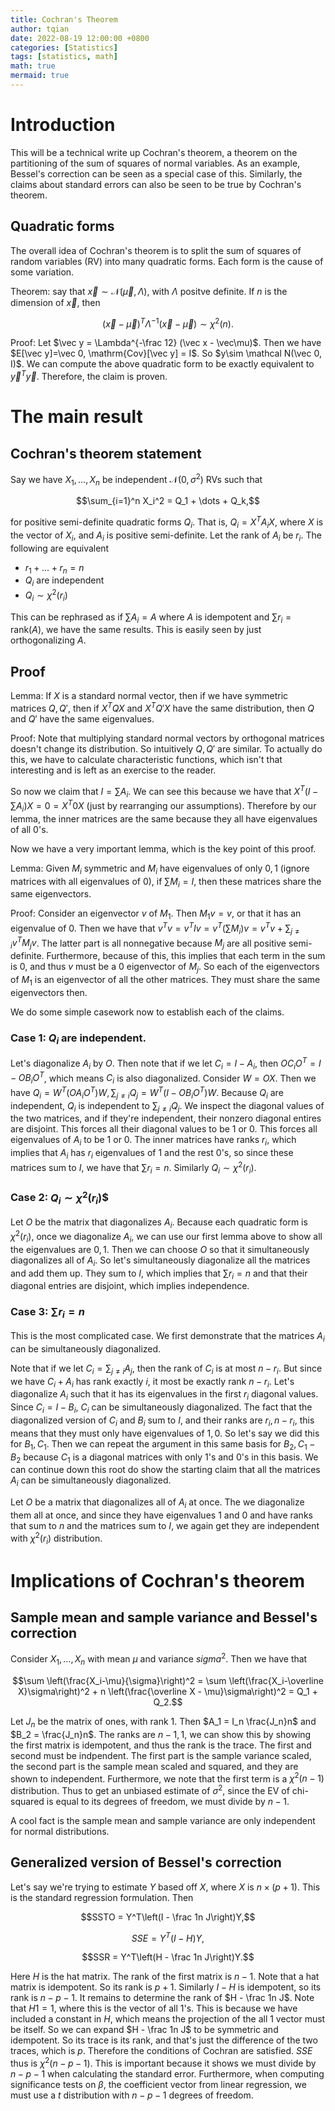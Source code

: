```yaml
---
title: Cochran's Theorem
author: tqian
date: 2022-08-19 12:00:00 +0800
categories: [Statistics]
tags: [statistics, math]
math: true
mermaid: true
---
```

# Introduction

This will be a technical write up Cochran's theorem, a theorem on the partitioning of the sum of squares of normal variables. As an example, Bessel's correction can be seen as a special case of this. Similarly, the claims about standard errors can also be seen to be true by Cochran's theorem. 

## Quadratic forms

The overall idea of Cochran's theorem is to split the sum of squares of random variables (RV) into many quadratic forms. Each form is the cause of some variation. 

Theorem: say that $\vec x \sim \mathcal N(\vec\mu, \Lambda)$, with $\Lambda$ positve definite. If $n$  is the dimension of $\vec x$, then 

$$(\vec x- \vec \mu)^T \Lambda^{-1} (\vec x-\vec\mu) \sim \chi^2(n).$$

Proof: Let $\vec y = \Lambda^{-\frac 12} (\vec x - \vec\mu)$. Then we have $E[\vec y]=\vec 0, \mathrm{Cov}[\vec y] = I$. So $y\sim \mathcal N(\vec 0, I)$. We can compute the above quadratic form to be exactly equivalent to $\vec y^T \vec y$. Therefore, the claim is proven.

# The main result

## Cochran's theorem statement

Say we have $X_1, \dots, X_n$ be independent $\mathcal N(0,\sigma^2)$ RVs such that 

$$\sum_{i=1}^n X_i^2 = Q_1 + \dots + Q_k,$$

for positive semi-definite quadratic forms $Q_i$. That is, $Q_i = X^T A_iX$, where $X$ is the vector of $X_i$, and $A_i$ is positive semi-definite. Let the rank of $A_i$ be $r_i$. The following are equivalent

- $r_1 + \dots + r_n = n$
- $Q_i$ are independent
- $Q_i\sim\chi^2(r_i)$

This can be rephrased as if $\sum A_i = A$ where $A$ is idempotent and $\sum r_i = \mathrm{rank}(A)$, we have the same results. This is easily seen by just orthogonalizing $A$. 

## Proof

Lemma: If $X$ is a standard normal vector, then if we have symmetric matrices $Q, Q'$, then if $X^TQX$ and $X^TQ'X$ have the same distribution, then $Q$ and $Q'$ have the same eigenvalues.

Proof: Note that multiplying standard normal vectors by orthogonal matrices doesn't change its distribution. So intuitively $Q, Q'$ are similar. To actually do this, we have to calculate characteristic functions, which isn't that interesting and is left as an exercise to the reader. 

So now we claim that $I = \sum A_i$. We can see this because we have that $X^T(I - \sum A_i)X = 0 = X^T0X$ (just by rearranging our assumptions). Therefore by our lemma, the inner matrices are the same because they all have eigenvalues of all $0$'s. 

Now we have a very important lemma, which is the key point of this proof. 

Lemma: Given $M_i$ symmetric and $M_i$ have eigenvalues of only $0, 1$ (ignore matrices with all eigenvalues of $0$), if $\sum M_i = I$, then these matrices share the same eigenvectors. 

Proof: Consider an eigenvector $v$ of $M_1$. Then $M_1v = v$, or that it has an eigenvalue of $0$. Then we have that $v^Tv = v^T I v = v^T\left(\sum M_i\right) v = v^Tv + \sum_{j\neq i} v^TM_jv$. The latter part is all nonnegative because $M_j$ are all positive semi-definite. Furthermore, because of this, this implies that each term in the sum is $0$, and thus $v$ must be a $0$ eigenvector of $M_j$. So each of the eigenvectors of $M_1$ is an eigenvector of all the other matrices. They must share the same eigenvectors then.

We do some simple casework now to establish each of the claims. 

### Case 1: $Q_i$ are independent. 

Let's diagonalize $A_i$ by $O$. Then note that if we let $C_i = I - A_i$, then $OC_iO^T = I - OB_iO^T$, which means $C_i$ is also diagonalized. Consider $W = OX$. Then we have $Q_i = W^T(OA_iO^T)W, \sum_{j\neq i} Q_j = W^T(I - OB_iO^T)W$. Because $Q_i$ are independent, $Q_i$ is independent to $\sum_{j\neq i} Q_j$. We inspect the diagonal values of the two matrices, and if they're independent, their nonzero diagonal entires are disjoint. This forces all their diagonal values to be $1$ or $0$. This forces all eigenvalues of $A_i$ to be $1$ or $0$. The inner matrices have ranks $r_i$, which implies that $A_i$ has $r_i$ eigenvalues of $1$ and the rest $0$'s, so since these matrices sum to $I$, we have that $\sum r_i = n$. Similarly $Q_i\sim \chi^2(r_i)$. 

### Case 2: $Q_i \sim \chi^2(r_i)$$

Let $O$ be the matrix that diagonalizes $A_i$. Because each quadratic form is $\chi^2(r_i)$, once we diagonalize $A_i$, we can use our first lemma above to show all the eigenvalues are $0, 1$. Then we can choose $O$ so that it simultaneously diagonalizes all of $A_i$. So let's simultaneously diagonalize all the matrices and add them up. They sum to $I$, which implies that $\sum r_i = n$ and that their diagonal entries are disjoint, which implies independence.

### Case 3: $\sum r_i = n$

This is the most complicated case. We first demonstrate that the matrices $A_i$ can be simultaneously diagonalized. 

Note that if we let $C_i = \sum_{j\neq i} A_j$, then the rank of $C_i$ is at most $n - r_i$. But since we have $C_i + A_i$ has rank exactly $i$, it most be exactly rank $n - r_i$. Let's diagonalize $A_i$ such that it has its eigenvalues in the first $r_i$ diagonal values. Since $C_i = I - B_i$, $C_i$ can be simultaneously diagonalized. The fact that the diagonalized version of $C_i$ and $B_i$ sum to $I$, and their ranks are $r_i, n - r_i$, this means that they must only have eigenvalues of $1, 0$. So let's say we did this for $B_1, C_1$. Then we can repeat the argument in this same basis for $B_2, C_1  - B_2$ because $C_1$ is a diagonal matrices with only $1$'s and $0$'s in this basis. We can continue down this root do show the starting claim that all the matrices $A_i$ can be simultaneously diagonalized. 

Let $O$ be a matrix that diagonalizes all of $A_i$ at once. The we diagonalize them all at once, and since they have eigenvalues $1$ and $0$ and have ranks that sum to $n$ and the matrices sum to $I$, we again get they are independent with $\chi^2(r_i)$ distribution. 

# Implications of Cochran's theorem

## Sample mean and sample variance and Bessel's correction

Consider $X_1, \dots, X_n$ with mean $\mu$ and variance $sigma^2$. Then we have that 

$$\sum \left(\frac{X_i-\mu}{\sigma}\right)^2 = \sum \left(\frac{X_i-\overline X}\sigma\right)^2 + n \left(\frac{\overline X - \mu}\sigma\right)^2 = Q_1 + Q_2.$$

Let $J_n$ be the matrix of ones, with rank $1$. Then $A_1 = I_n \frac{J_n}n$ and $B_2 = \frac{J_n}n$. The ranks are $n-1, 1$, we can show this by showing the first matrix is idempotent, and thus the rank is the trace. The first and second must be indpendent. The first part is the sample variance scaled, the second part is the sample mean scaled and squared, and they are shown to independent. Furthermore, we note that the first term is a $\chi^2(n-1)$ distribution. Thus to get an unbiased estimate of $\sigma^2$, since the EV of chi-squared is equal to its degrees of freedom, we must divide by $n-1$. 

A cool fact is the sample mean and sample variance are only independent for normal distributions. 

## Generalized version of Bessel's correction

Let's say we're trying to estimate $Y$ based off $X$, where $X$ is $n\times (p+1)$. This is the standard regression formulation. Then 

$$SSTO = Y^T\left(I - \frac 1n J\right)Y,$$

$$SSE = Y^T(I - H)Y,$$

$$SSR = Y^T\left(H - \frac 1n J\right)Y.$$

Here $H$ is the hat matrix. The rank of the first matrix is $n-1$. Note that a hat matrix is idempotent. So its rank is $p+1$. Similarly $I-H$ is idempotent, so its rank is $n-p-1$. It remains to determine the rank of $H - \frac 1n J$. Note that $H 1 = 1$, where this is the vector of all $1$'s. This is because we have included a constant in $H$, which means the projection of the all $1$ vector must be itself. So we can expand $H - \frac 1n J$ to be symmetric and idempotent. So its trace is its rank, and that's just the difference of the two traces, which is $p$. Therefore the conditions of Cochran are satisfied. $SSE$ thus is $\chi^2(n - p - 1)$. This is important because it shows we must divide by $n-p-1$ when calculating the standard error. Furthermore, when computing significance tests on $\beta$, the coefficient vector from linear regression, we must use a $t$ distribution with $n-p-1$ degrees of freedom. 






